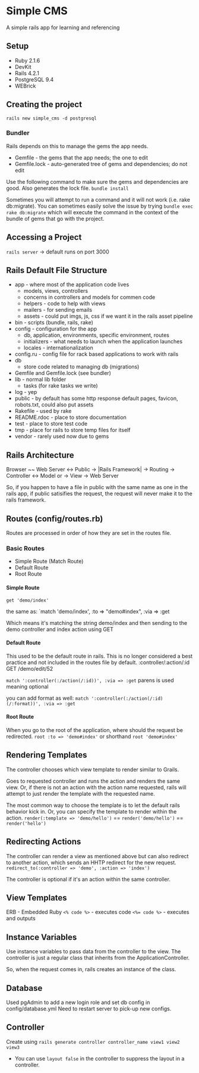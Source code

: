 # Simple CMS 
A simple rails app for learning and referencing

## Setup
* Ruby 2.1.6
* DevKit
* Rails 4.2.1
* PostgreSQL 9.4
* WEBrick

## Creating the project
`rails new simple_cms -d postgresql`

### Bundler 
Rails depends on this to manage the gems the app needs.

* Gemfile - the gems that the app needs; the one to edit
* Gemfile.lock - auto-generated tree of gems and dependencies; do not edit

Use the following command to make sure the gems and dependencies are good. Also generates the lock file.
`bundle install`

Sometimes you will attempt to run a command and it will not work (i.e. rake db:migrate).  You can sometimes easily solve the issue by trying `bundle exec rake db:migrate` which will execute the command in the context of the bundle of gems that go with the project.

## Accessing a Project
`rails server` -> default runs on port 3000

## Rails Default File Structure
* app - where most of the application code lives
    * models, views, controllers
    * concerns in controllers and models for commen code
    * helpers - code to help with views 
    * mailers - for sending emails
    * assets - could put imgs, js, css if we want it in the rails asset pipeline
* bin - scripts (bundle, rails, rake)
* config - configuration for the app
    * db, application, environments, specific environment, routes
    * initializers - what needs to launch when the application launches
    * locales - internationalization
* config.ru - config file for rack based applications to work with rails 
* db
    * store code related to managing db (migrations)
* Gemfile and Gemfile.lock (see bundler)
* lib - normal lib folder 
    * tasks (for rake tasks we write)
* log - yep
* public - by default has some http response default pages, favicon, robots.txt, could also put assets
* Rakefile - used by rake
* README.rdoc - place to store documentation
* test - place to store test code
* tmp - place for rails to store temp files for itself
* vendor - rarely used now due to gems

## Rails Architecture
Browser ~~ Web Server <-> Public -> |Rails Framework| -> Routing -> Controller <-> Model or -> View -> Web Server

So, if you happen to have a file in public with the same name as one in the rails app, if public satisifies the request, the request will never make it to the rails framework.

## Routes (config/routes.rb)
Routes are processed in order of how they are set in the routes file.

### Basic Routes
* Simple Route (Match Route)
* Default Route
* Root Route

#### Simple Route
`get 'demo/index'` 

the same as:
`match 'demo/index', :to => "demo#index", :via => :get

Which means it's matching the string demo/index and then sending to the demo controller and index action using GET

#### Default Route
This used to be the default route in rails.  This is no longer considered a best practice and not included in the routes file by default.
:controller/:action/:id
GET /demo/edit/52

`match ':controller(:/action(/:id))', :via => :get`
parens is used meaning optional

you can add format as well:
`match ':controller(:/action(/:id)(/:format))', :via => :get`

#### Root Route
When you go to the root of the application, where should the request be redirected.
`root :to => 'demo#index'`
or shorthand
`root 'demo#index'`

## Rendering Templates
The controller chooses which view template to render similar to Grails. 

Goes to requested controller and runs the action and renders the same view.  Or, if there is not an action with the action name requested, rails will attempt to just render the template with the requested name.

The most common way to choose the template is to let the default rails behavior kick in. Or, you can specify the template to render within the action.
`render(:template => 'demo/hello')` == `render('demo/hello')` == `render('hello')`

## Redirecting Actions
The controller can render a view as mentioned above but can also redirect to another action, which sends an HHTP redirect for the new request.
`redirect_to(:controller => 'demo', :action => 'index')`

The controller is optional if it's an action within the same controller.

## View Templates
ERB - Embedded Ruby 
`<% code %>` - executes code
`<%= code %>` - executes and outputs

## Instance Variables
Use instance variables to pass data from the controller to the view.  The controller is just a regular class that inherits from the ApplicationController.

So, when the request comes in, rails creates an instance of the class.


## Database
Used pgAdmin to add a new login role and set db config in config/database.yml
Need to restart server to pick-up new configs.

## Controller
Create using `rails generate controller controller_name view1 view2 view3`

* You can use `layout false` in the controller to suppress the layout in a controller.




